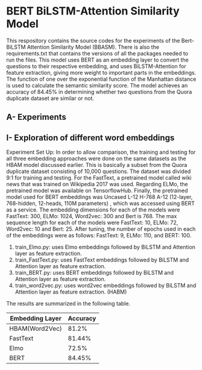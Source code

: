 BERT BiLSTM-Attention Similarity Model
======================================


This respository contains the source codes for the experiments of the Bert-BiLSTM Attention Similarity Model (BBASM). There is also the requirements.txt that contains the versions of all the packages needed to run the files. This model uses BERT as an embedding layer to convert the questions to their respective embedding, and uses BiLSTM-Attention for feature extraction, giving more weight to important parts in the embeddings.  The function of one over the exponential function of the Manhattan distance is used to calculate the semantic similarity score. The model achieves an accuracy  of 84.45% in determining whether two questions from the Quora duplicate dataset are similar or not.

A- Experiments
--------------

I- Exploration of different word embeddings
--------------------------------------------

Experiment Set Up: In order to allow comparison, the training and testing for all three embedding approaches were done on the same datasets as the HBAM model discussed
earlier. This is basically a subset from the Quora duplicate dataset consisting of 10,000 questions. The dataset was divided 9:1 for training and testing. For the FastText, a pretrained model called wiki news that was trained on Wikipedia 2017 was used. Regarding ELMo, the pretrained model was available on TensorflowHub. Finally, the pretrained model used for BERT embeddings was Uncased L-12 H-768 A-12 (12-layer, 768-hidden, 12-heads, 110M parameters) , which was accessed using BERT as a service. The embedding dimensions for each of the models were FastText: 300, ELMo: 1024, Word2vec: 300 and Bert is 768. The max sequence length for each of the models were FastText: 10, ELMo: 72, Word2vec: 10 and Bert: 25. After tuning, the number of epochs used in each of the embeddings were as follows: FastText: 9, ELMo: 110, and BERT: 100.

1) train_Elmo.py: uses Elmo embeddings followed by BiLSTM and Attention layer as feature extraction.
2) train_FastText.py: uses FastText embeddings followed by BiLSTM and Attention layer as feature extraction.
3) train_BERT.py: uses BERT embeddings followed by BiLSTM and Attention layer as feature extraction.
4) train_word2vec.py: uses word2vec embeddings followed by BiLSTM and Attention layer as feature extraction. (HABM)

The results are summarized in the following table. 

|Embedding Layer| Accuracy|
| -----------   | --------|
|HBAM(Word2Vec)  |  81.2% |
| FastText      |  81.44% |
| Elmo     |   72.5% |
 | BERT      | 84.45% |

